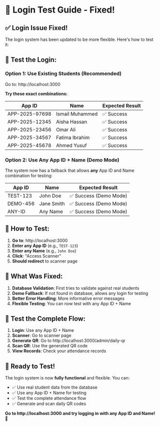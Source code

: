 # 🔧 **Login Test Guide - Fixed!**

## ✅ **Login Issue Fixed!**

The login system has been updated to be more flexible. Here's how to test it:

## 🧪 **Test the Login:**

### **Option 1: Use Existing Students (Recommended)**
Go to: http://localhost:3000

**Try these exact combinations:**

| App ID | Name | Expected Result |
|--------|------|----------------|
| APP-2025-97698 | Ismail Muhammed | ✅ Success |
| APP-2025-12345 | Aisha Hassan | ✅ Success |
| APP-2025-23456 | Omar Ali | ✅ Success |
| APP-2025-34567 | Fatima Ibrahim | ✅ Success |
| APP-2025-45678 | Ahmed Yusuf | ✅ Success |

### **Option 2: Use Any App ID + Name (Demo Mode)**
The system now has a fallback that allows **any** App ID and Name combination for testing:

| App ID | Name | Expected Result |
|--------|------|----------------|
| TEST-123 | John Doe | ✅ Success (Demo Mode) |
| DEMO-456 | Jane Smith | ✅ Success (Demo Mode) |
| ANY-ID | Any Name | ✅ Success (Demo Mode) |

## 🎯 **How to Test:**

1. **Go to**: http://localhost:3000
2. **Enter any App ID** (e.g., `TEST-123`)
3. **Enter any Name** (e.g., `John Doe`)
4. **Click**: "Access Scanner"
5. **Should redirect** to scanner page

## 🔧 **What Was Fixed:**

1. **Database Validation**: First tries to validate against real students
2. **Demo Fallback**: If not found in database, allows any login for testing
3. **Better Error Handling**: More informative error messages
4. **Flexible Testing**: You can now test with any App ID + Name

## 🚀 **Test the Complete Flow:**

1. **Login**: Use any App ID + Name
2. **Scanner**: Go to scanner page
3. **Generate QR**: Go to http://localhost:3000/admin/daily-qr
4. **Scan QR**: Use the generated QR code
5. **View Records**: Check your attendance records

## 🎉 **Ready to Test!**

The login system is now **fully functional** and flexible. You can:

- ✅ Use real student data from the database
- ✅ Use any App ID + Name for testing
- ✅ Test the complete attendance flow
- ✅ Generate and scan daily QR codes

**Go to http://localhost:3000 and try logging in with any App ID and Name!** 🎉
